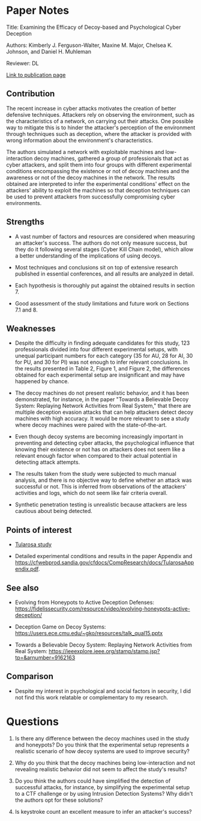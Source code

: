 # Paper Notes
Title: Examining the Efficacy of Decoy-based and
Psychological Cyber Deception

Authors: Kimberly J. Ferguson-Walter, Maxine M. Major, Chelsea K. Johnson, and Daniel H. Muhleman

Reviewer: DL

[Link to publication page](https://www.usenix.org/system/files/sec21-ferguson-walter.pdf)


## Contribution

The recent increase in cyber attacks motivates the creation of better defensive techniques. Attackers rely on observing the environment, such as the characteristics of a network, on carrying out their attacks. One possible way to mitigate this is to hinder the attacker's perception of the environment through techniques such as deception, where the attacker is provided with wrong information about the environment's characteristics.

The authors simulated a network with exploitable machines and low-interaction decoy machines, gathered a group of professionals that act as cyber attackers, and split them into four groups with different experimental conditions encompassing the existence or not of decoy machines and the awareness or not of the decoy machines in the network. The results obtained are interpreted to infer the experimental conditions' effect on the attackers' ability to exploit the machines so that deception techniques can be used to prevent attackers from successfully compromising cyber environments.


## Strengths

* A vast number of factors and resources are considered when measuring an attacker's success. The authors do not only measure success, but they do it following several stages (Cyber Kill Chain model), which allow a better understanding of the implications of using decoys.

* Most techniques and conclusions sit on top of extensive research published in essential conferences, and all results are analyzed in detail.

* Each hypothesis is thoroughly put against the obtained results in section 7.

* Good assessment of the study limitations and future work on Sections 7.1 and 8.


## Weaknesses

* Despite the difficulty in finding adequate candidates for this study, 123 professionals divided into four different experimental setups, with unequal participant numbers for each category (35 for AU, 28 for AI, 30 for PU, and 30 for PI) was not enough to infer relevant conclusions. In the results presented in Table 2, Figure 1, and Figure 2, the differences obtained for each experimental setup are insignificant and may have happened by chance.

* The decoy machines do not present realistic behavior, and it has been demonstrated, for instance, in the paper "Towards a Believable Decoy System: Replaying Network Activities from Real System," that there are multiple deception evasion attacks that can help attackers detect decoy machines with high accuracy. It would be more relevant to see a study where decoy machines were paired with the state-of-the-art.

* Even though decoy systems are becoming increasingly important in preventing and detecting cyber attacks, the psychological influence that knowing their existence or not has on attackers does not seem like a relevant enough factor when compared to their actual potential in detecting attack attempts.

* The results taken from the study were subjected to much manual analysis, and there is no objective way to define whether an attack was successful or not. This is inferred from observations of the attackers' activities and logs, which do not seem like fair criteria overall.

* Synthetic penetration testing is unrealistic because attackers are less cautious about being detected.


## Points of interest

* [Tularosa study](https://www.osti.gov/servlets/purl/1524844)

* Detailed experimental conditions and results in the paper Appendix and https://cfwebprod.sandia.gov/cfdocs/CompResearch/docs/TularosaAppendix.pdf.


## See also
* Evolving from Honeypots to Active Deception Defenses: https://fidelissecurity.com/resource/video/evolving-honeypots-active-deception/

* Deception Game on Decoy Systems: https://users.ece.cmu.edu/~gko/resources/talk_qual15.pptx

* Towards a Believable Decoy System: Replaying Network Activities from Real System: https://ieeexplore.ieee.org/stamp/stamp.jsp?tp=&arnumber=9162163


## Comparison
* Despite my interest in psychological and social factors in security, I did not find this work relatable or complementary to my research.


# Questions
1. Is there any difference between the decoy machines used in the study and honeypots? Do you think that the experimental setup represents a realistic scenario of how decoy systems are used to improve security?

2. Why do you think that the decoy machines being low-interaction and not revealing realistic behavior did not seem to affect the study's results?

3. Do you think the authors could have simplified the detection of successful attacks, for instance, by simplifying the experimental setup to a CTF challenge or by using Intrusion Detection Systems? Why didn't the authors opt for these solutions?

4. Is keystroke count an excellent measure to infer an attacker's success?
